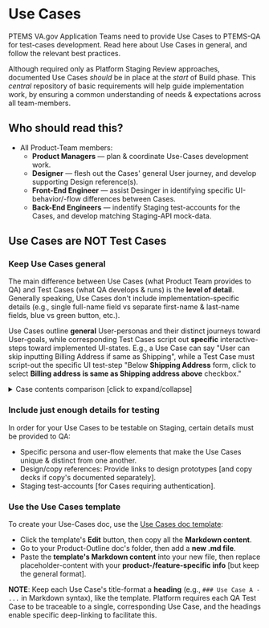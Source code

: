 # Use Cases

PTEMS VA.gov Application Teams need to provide Use Cases to PTEMS-QA for test-cases development.  Read here about Use Cases in general, and follow the relevant best practices.

Although required only as Platform Staging Review approaches, documented Use Cases _should_ be in place at the _start_ of Build phase.  This _central_ repository of basic requirements will help guide implementation work, by ensuring a common understanding of needs & expectations across all team-members.

## Who should read this?

- All Product-Team members:
  - **Product Managers** &mdash; plan & coordinate Use-Cases development work.
  - **Designer** &mdash; flesh out the Cases' general User journey, and develop supporting Design reference(s).
  - **Front-End Engineer** &mdash; assist Desinger in identifying specific UI-behavior/-flow differences between Cases.
  - **Back-End Engineers** &mdash; indentify Staging test-accounts for the Cases, and develop matching Staging-API mock-data.

## Use Cases are NOT Test Cases

### Keep Use Cases general

The main difference between Use Cases (what Product Team provides to QA) and Test Cases (what QA develops & runs) is the **level of detail**.  Generally speaking, Use Cases don't include implementation-specific details (e.g., single full-name field vs separate first-name & last-name fields, blue vs green button, etc.).

Use Cases outline **general** User-personas and their distinct journeys toward User-goals, while corresponding Test Cases script out **specific** interactive-steps toward implemented UI-states.  E.g., a Use Case can say "User can skip inputting Billing Address if same as Shipping", while a Test Case must script-out the specific UI test-step "Below **Shipping Address** form, click to select **Billing address is same as Shipping address above** checkbox."

<details>
  <summary>Case contents comparison [click to expand/collapse]</summary>

| Use Cases      | Test Cases       |
| --------------- | --------------- |
| **General persona/scenario descriptions**. E.g: "Authenticated LOA3 user", "On Profile page" | **Specific test preconditions**. E.g: "Signed in as `user@example.com` (John Doe)", "On https://example.com/profile" |
| **General task descriptions**. E.g: "Changes his/her Direct Deposit bank account." | **Specific system interactions**. E.g: "On update form, edit Routing number, Account type, and Account number, then click Submit." |
| **General task outcomes**. E.g: "User sees his/her bank info has been updated." | **Specific test results**. E.g: "Browser displays edited Routing number, Bank name, Account number.  Content/layout matches [this copy-deck/design-screen]."  |

</details>



### Include just enough details for testing

In order for your Use Cases to be testable on Staging, certain details must be provided to QA:

- Specific persona and user-flow elements that make the Use Cases unique & distinct from one another.
- Design/copy references: Provide links to design prototypes [and copy decks if copy's documented separately].
- Staging test-accounts [for Cases requiring authentication].

### Use the Use Cases template

To create your Use-Cases doc, use the [Use Cases doc template][use-cases-template]:

- Click the template's **Edit** button, then copy all the **Markdown content**.
- Go to your Product-Outline doc's folder, then add a **new .md file**.
- Paste the **template's Markdown content** into your new file, then replace placeholder-content with your **product-/feature-specific info** [but keep the general format].

**NOTE**: Keep each Use Case's title-format a **heading** (e.g., `### Use Case A - ...` in Markdown syntax), like the template.  Platform requires each QA Test Case to be traceable to a single, corresponding Use Case, and the headings enable specific deep-linking to facilitate this.


[use-cases-template]: https://github.com/department-of-veterans-affairs/va.gov-team/blob/master/teams/vsa/design/product-use-cases-template.md
